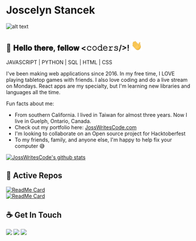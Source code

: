 # Joscelyn Stancek


![alt text](https://i.imgur.com/RaYuDEM.jpg)
<p align="center">


## 👋 𝐇𝐞𝐥𝐥𝐨 𝐭𝐡𝐞𝐫𝐞, 𝐟𝐞𝐥𝐥𝐨𝐰 <𝚌𝚘𝚍𝚎𝚛𝚜/>! <img src="https://raw.githubusercontent.com/ABSphreak/ABSphreak/master/gifs/Hi.gif" width="30px">

JAVASCRIPT | PYTHON | SQL | HTML | CSS

I've been making web applications since 2016. In my free time, I LOVE playing tabletop games with friends. I also love coding and do a live stream on Mondays. React apps are my specialty, but I'm learning new libraries and languages all the time.

Fun facts about me:

* From southern California. I lived in Taiwan for almost three years. Now I live in Guelph, Ontario, Canada.
* Check out my portfolio here: <a href="https://www.josswritescode.com/">JossWritesCode.com</a>
* I'm looking to collaborate on an Open source project for Hacktoberfest
* To my friends, family, and anyone else, I'm happy to help fix your computer 😅


[![JossWritesCode's github stats](https://github-readme-stats.vercel.app/api?username=JossWritesCode)](https://github.com/anuraghazra/github-readme-stats)



## 👀 Active Repos
[![ReadMe Card](https://github-readme-stats.vercel.app/api/pin/?username=JossWritesCode&repo=RiffTube)](https://github.com/JossWritesCode/RiffTube)
<br />
[![ReadMe Card](https://github-readme-stats.vercel.app/api/pin/?username=Robot-Versus-Zombies&repo=front-end)](https://github.com/Robot-Versus-Zombies/front-end)


## ☕ Get In Touch



[<img height="30" src="https://img.shields.io/badge/twitter-%231DA1F2.svg?&style=for-the-badge&logo=twitter&logoColor=white" />][twitter]
[<img height="30" src="https://img.shields.io/badge/linkedin-blue.svg?&style=for-the-badge&logo=linkedin&logoColor=white" />][LinkedIn]
[<img height="30" src="https://img.shields.io/badge/DEV.TO-%230A0A0A.svg?&style=for-the-badge&logo=dev-dot-to&logoColor=white" />][devto]

[twitter]: https://twitter.com/josswritescode
[devto]: https://dev.to/joscelyn1
[linkedin]: https://www.linkedin.com/in/josswritescode
